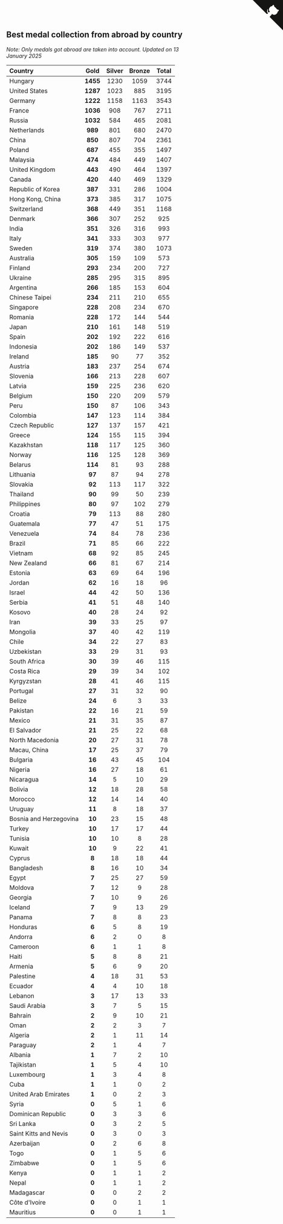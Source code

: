 ## Best medal collection from abroad by country

*Note: Only medals got abroad are taken into account.*
*Updated on 13 January 2025*

| Country | Gold | Silver | Bronze | Total |
| :--- | :--: | :--: | :--: | :--: |
| Hungary | **1455** | 1230 | 1059 | 3744 |
| United States | **1287** | 1023 | 885 | 3195 |
| Germany | **1222** | 1158 | 1163 | 3543 |
| France | **1036** | 908 | 767 | 2711 |
| Russia | **1032** | 584 | 465 | 2081 |
| Netherlands | **989** | 801 | 680 | 2470 |
| China | **850** | 807 | 704 | 2361 |
| Poland | **687** | 455 | 355 | 1497 |
| Malaysia | **474** | 484 | 449 | 1407 |
| United Kingdom | **443** | 490 | 464 | 1397 |
| Canada | **420** | 440 | 469 | 1329 |
| Republic of Korea | **387** | 331 | 286 | 1004 |
| Hong Kong, China | **373** | 385 | 317 | 1075 |
| Switzerland | **368** | 449 | 351 | 1168 |
| Denmark | **366** | 307 | 252 | 925 |
| India | **351** | 326 | 316 | 993 |
| Italy | **341** | 333 | 303 | 977 |
| Sweden | **319** | 374 | 380 | 1073 |
| Australia | **305** | 159 | 109 | 573 |
| Finland | **293** | 234 | 200 | 727 |
| Ukraine | **285** | 295 | 315 | 895 |
| Argentina | **266** | 185 | 153 | 604 |
| Chinese Taipei | **234** | 211 | 210 | 655 |
| Singapore | **228** | 208 | 234 | 670 |
| Romania | **228** | 172 | 144 | 544 |
| Japan | **210** | 161 | 148 | 519 |
| Spain | **202** | 192 | 222 | 616 |
| Indonesia | **202** | 186 | 149 | 537 |
| Ireland | **185** | 90 | 77 | 352 |
| Austria | **183** | 237 | 254 | 674 |
| Slovenia | **166** | 213 | 228 | 607 |
| Latvia | **159** | 225 | 236 | 620 |
| Belgium | **150** | 220 | 209 | 579 |
| Peru | **150** | 87 | 106 | 343 |
| Colombia | **147** | 123 | 114 | 384 |
| Czech Republic | **127** | 137 | 157 | 421 |
| Greece | **124** | 155 | 115 | 394 |
| Kazakhstan | **118** | 117 | 125 | 360 |
| Norway | **116** | 125 | 128 | 369 |
| Belarus | **114** | 81 | 93 | 288 |
| Lithuania | **97** | 87 | 94 | 278 |
| Slovakia | **92** | 113 | 117 | 322 |
| Thailand | **90** | 99 | 50 | 239 |
| Philippines | **80** | 97 | 102 | 279 |
| Croatia | **79** | 113 | 88 | 280 |
| Guatemala | **77** | 47 | 51 | 175 |
| Venezuela | **74** | 84 | 78 | 236 |
| Brazil | **71** | 85 | 66 | 222 |
| Vietnam | **68** | 92 | 85 | 245 |
| New Zealand | **66** | 81 | 67 | 214 |
| Estonia | **63** | 69 | 64 | 196 |
| Jordan | **62** | 16 | 18 | 96 |
| Israel | **44** | 42 | 50 | 136 |
| Serbia | **41** | 51 | 48 | 140 |
| Kosovo | **40** | 28 | 24 | 92 |
| Iran | **39** | 33 | 25 | 97 |
| Mongolia | **37** | 40 | 42 | 119 |
| Chile | **34** | 22 | 27 | 83 |
| Uzbekistan | **33** | 29 | 31 | 93 |
| South Africa | **30** | 39 | 46 | 115 |
| Costa Rica | **29** | 39 | 34 | 102 |
| Kyrgyzstan | **28** | 41 | 46 | 115 |
| Portugal | **27** | 31 | 32 | 90 |
| Belize | **24** | 6 | 3 | 33 |
| Pakistan | **22** | 16 | 21 | 59 |
| Mexico | **21** | 31 | 35 | 87 |
| El Salvador | **21** | 25 | 22 | 68 |
| North Macedonia | **20** | 27 | 31 | 78 |
| Macau, China | **17** | 25 | 37 | 79 |
| Bulgaria | **16** | 43 | 45 | 104 |
| Nigeria | **16** | 27 | 18 | 61 |
| Nicaragua | **14** | 5 | 10 | 29 |
| Bolivia | **12** | 18 | 28 | 58 |
| Morocco | **12** | 14 | 14 | 40 |
| Uruguay | **11** | 8 | 18 | 37 |
| Bosnia and Herzegovina | **10** | 23 | 15 | 48 |
| Turkey | **10** | 17 | 17 | 44 |
| Tunisia | **10** | 10 | 8 | 28 |
| Kuwait | **10** | 9 | 22 | 41 |
| Cyprus | **8** | 18 | 18 | 44 |
| Bangladesh | **8** | 16 | 10 | 34 |
| Egypt | **7** | 25 | 27 | 59 |
| Moldova | **7** | 12 | 9 | 28 |
| Georgia | **7** | 10 | 9 | 26 |
| Iceland | **7** | 9 | 13 | 29 |
| Panama | **7** | 8 | 8 | 23 |
| Honduras | **6** | 5 | 8 | 19 |
| Andorra | **6** | 2 | 0 | 8 |
| Cameroon | **6** | 1 | 1 | 8 |
| Haiti | **5** | 8 | 8 | 21 |
| Armenia | **5** | 6 | 9 | 20 |
| Palestine | **4** | 18 | 31 | 53 |
| Ecuador | **4** | 4 | 10 | 18 |
| Lebanon | **3** | 17 | 13 | 33 |
| Saudi Arabia | **3** | 7 | 5 | 15 |
| Bahrain | **2** | 9 | 10 | 21 |
| Oman | **2** | 2 | 3 | 7 |
| Algeria | **2** | 1 | 11 | 14 |
| Paraguay | **2** | 1 | 4 | 7 |
| Albania | **1** | 7 | 2 | 10 |
| Tajikistan | **1** | 5 | 4 | 10 |
| Luxembourg | **1** | 3 | 4 | 8 |
| Cuba | **1** | 1 | 0 | 2 |
| United Arab Emirates | **1** | 0 | 2 | 3 |
| Syria | **0** | 5 | 1 | 6 |
| Dominican Republic | **0** | 3 | 3 | 6 |
| Sri Lanka | **0** | 3 | 2 | 5 |
| Saint Kitts and Nevis | **0** | 3 | 0 | 3 |
| Azerbaijan | **0** | 2 | 6 | 8 |
| Togo | **0** | 1 | 5 | 6 |
| Zimbabwe | **0** | 1 | 5 | 6 |
| Kenya | **0** | 1 | 1 | 2 |
| Nepal | **0** | 1 | 1 | 2 |
| Madagascar | **0** | 0 | 2 | 2 |
| Côte d'Ivoire | **0** | 0 | 1 | 1 |
| Mauritius | **0** | 0 | 1 | 1 |


<a href="https://github.com/jonatanklosko/wca_statistics" class="github-corner" aria-label="View source on Github"><svg width="80" height="80" viewBox="0 0 250 250" style="fill:#151513; color:#fff; position: absolute; top: 0; border: 0; right: 0;" aria-hidden="true"><path d="M0,0 L115,115 L130,115 L142,142 L250,250 L250,0 Z"></path><path d="M128.3,109.0 C113.8,99.7 119.0,89.6 119.0,89.6 C122.0,82.7 120.5,78.6 120.5,78.6 C119.2,72.0 123.4,76.3 123.4,76.3 C127.3,80.9 125.5,87.3 125.5,87.3 C122.9,97.6 130.6,101.9 134.4,103.2" fill="currentColor" style="transform-origin: 130px 106px;" class="octo-arm"></path><path d="M115.0,115.0 C114.9,115.1 118.7,116.5 119.8,115.4 L133.7,101.6 C136.9,99.2 139.9,98.4 142.2,98.6 C133.8,88.0 127.5,74.4 143.8,58.0 C148.5,53.4 154.0,51.2 159.7,51.0 C160.3,49.4 163.2,43.6 171.4,40.1 C171.4,40.1 176.1,42.5 178.8,56.2 C183.1,58.6 187.2,61.8 190.9,65.4 C194.5,69.0 197.7,73.2 200.1,77.6 C213.8,80.2 216.3,84.9 216.3,84.9 C212.7,93.1 206.9,96.0 205.4,96.6 C205.1,102.4 203.0,107.8 198.3,112.5 C181.9,128.9 168.3,122.5 157.7,114.1 C157.9,116.9 156.7,120.9 152.7,124.9 L141.0,136.5 C139.8,137.7 141.6,141.9 141.8,141.8 Z" fill="currentColor" class="octo-body"></path></svg></a><style>.github-corner:hover .octo-arm{animation:octocat-wave 560ms ease-in-out}@keyframes octocat-wave{0%,100%{transform:rotate(0)}20%,60%{transform:rotate(-25deg)}40%,80%{transform:rotate(10deg)}}@media (max-width:500px){.github-corner:hover .octo-arm{animation:none}.github-corner .octo-arm{animation:octocat-wave 560ms ease-in-out}}</style>
